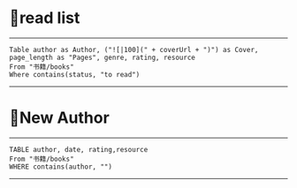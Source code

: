 



# 📜read list

---
```dataview
Table author as Author, ("![|100](" + coverUrl + ")") as Cover, page_length as "Pages", genre, rating, resource
From "书籍/books"
Where contains(status, "to read")
```

---






# 🧐New Author

---

```dataview
TABLE author, date, rating,resource
From "书籍/books"
WHERE contains(author, "")
```
---



